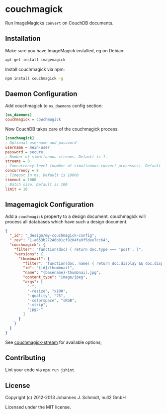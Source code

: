 couchmagick
===========
Run ImageMagicks `convert` on CouchDB documents.

Installation
------------
Make sure you have ImageMagick installed, eg on Debian:
```bash
apt-get install imagemagick
```

Install couchmagick via npm:

```bash
npm install couchmagick -g
```

Daemon Configuration
--------------------
Add couchmagick to `os_daemons` config section:

```ini
[os_daemons]
couchmagick = couchmagick
```

Now CouchDB takes care of the couchmagick process.

```ini
[couchmagick]
; Optional username and password
username = mein-user
password = secure
; Number of simultanous streams. Default is 1.
streams = 8
; Concurrency level (number of simultanous convert processes). Default is 1
concurrency = 8
; Timeout in ms. Default is 10000
timeout = 1000
; Batch size. Default is 100
limit = 10
```

Imagemagick Configuration
-------------------------
Add a `couchmagick` property to a design document. couchmagick will process all
databases which have such a design document.
```json
{
  "_id": "_design/my-couchmagick-config",
  "_rev": "1-a653b27246b01cf9204fa9f5dee7cc64",
  "couchmagick": {
    "filter": "function(doc) { return doc.type === 'post'; }",
    "versions": {
      "thumbnail": {
        "filter": "function(doc, name) { return doc.display && doc.display.indexOf('overview') > -1; }",
        "id": "{id}/thumbnail",
        "name": "{basename}-thumbnail.jpg",
        "content_type": "image/jpeg",
        "args": [
          "-",
          "-resize", "x100",
          "-quality", "75",
          "-colorspace", "sRGB",
          "-strip",
          "jpg:-"
        ]
      }
    }
  }
}
```

See [couchmagick-stream](https://github.com/null2/couchmagick-stream) for available options;


Contributing
------------
Lint your code via `npm run jshint`.

License
-------
Copyright (c) 2012-2013 Johannes J. Schmidt, null2 GmbH

Licensed under the MIT license.
